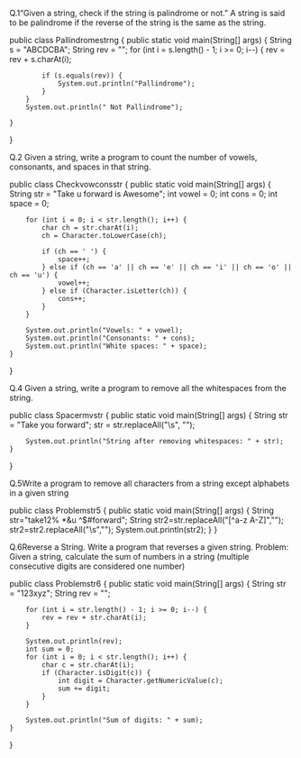 Q.1“Given a string, check if the string is palindrome or not.” A string is
said to be palindrome if the reverse of the string is the same as the string.

public class Pallindromestrng {
    public static void main(String[] args) {
        String s = "ABCDCBA";
        String rev = "";
        for (int i = s.length() - 1; i >= 0; i--) {
            rev = rev + s.charAt(i);

            if (s.equals(rev)) {
                System.out.println("Pallindrome");
            }
        }
        System.out.println(" Not Pallindrome");

    }
}

Q.2 Given a string, write a program to count the number of vowels, consonants, and spaces in that string.


public class Checkvowconsstr {
    public static void main(String[] args) {
        String str = "Take u forward is Awesome";
        int vowel = 0;
        int cons = 0;
        int space = 0;
        
        for (int i = 0; i < str.length(); i++) {
            char ch = str.charAt(i);
            ch = Character.toLowerCase(ch);
            
            if (ch == ' ') {
                space++;
            } else if (ch == 'a' || ch == 'e' || ch == 'i' || ch == 'o' || ch == 'u') {
                vowel++;
            } else if (Character.isLetter(ch)) {
                cons++;
            }
        }
        
        System.out.println("Vowels: " + vowel);
        System.out.println("Consonants: " + cons);
        System.out.println("White spaces: " + space);
    }
}

Q.4 Given a string, write a program to remove all the whitespaces from the string.


public class Spacermvstr {
    public static void main(String[] args) {
        String str = "Take you forward";
        str = str.replaceAll("\s", "");

        System.out.println("String after removing whitespaces: " + str);
    }
}


Q.5Write a program to remove all characters from a string except alphabets in a given string


public class Problemstr5 {
   public static void main(String[] args)
   {
    String str="take12% *&u ^$#forward";
    String str2=str.replaceAll("[^a-z A-Z]","");
    str2=str2.replaceAll("\\s","");
     System.out.println(str2);
   }
}

Q.6Reverse a String. Write a program that reverses a given string. Problem: Given a string, calculate the sum of numbers in a string (multiple consecutive digits
are considered one number)


public class Problemstr6 {
    public static void main(String[] args) {
        String str = "123xyz";
        String rev = "";
        
  
        for (int i = str.length() - 1; i >= 0; i--) {
            rev = rev + str.charAt(i);
        }
    
        System.out.println(rev);
        int sum = 0;
        for (int i = 0; i < str.length(); i++) {
            char c = str.charAt(i);
            if (Character.isDigit(c)) {
                int digit = Character.getNumericValue(c);
                sum += digit;
            }
        }
        
        System.out.println("Sum of digits: " + sum);
    }
}



